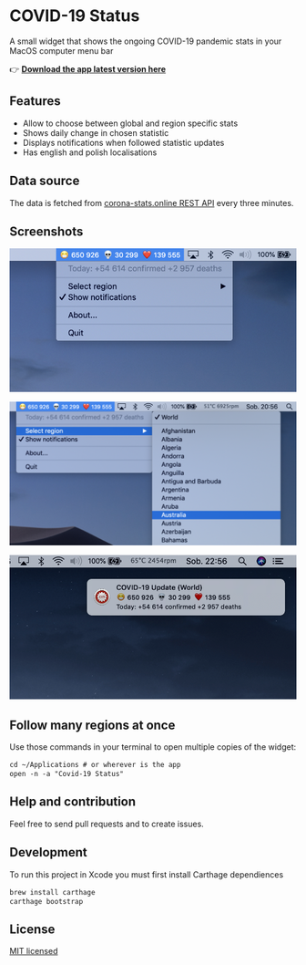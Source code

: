 #  COVID-19 Status

A small widget that shows the ongoing COVID-19 pandemic stats in your MacOS computer menu bar

👉 **[Download the app latest version here][DOWNLOAD]**

## Features

* Allow to choose between global and region specific stats
* Shows daily change in chosen statistic
* Displays notifications when followed statistic updates
* Has english and polish localisations

## Data source

The data is fetched from [corona-stats.online REST API](https://corona-stats.online/?source=2) every three minutes.

## Screenshots

![Menu screenshot](./screenshots/menu.png "Widget menu")

![Region select screenshot](./screenshots/regions.png "Selecting a region")

![Notification screenshot](./screenshots/alert.png "Example notification")

## Follow many regions at once

Use those commands in your terminal to open multiple copies of the widget:

    cd ~/Applications # or wherever is the app
    open -n -a "Covid-19 Status"

## Help and contribution

Feel free to send pull requests and to create issues.

## Development

To run this project in Xcode you must first install Carthage dependiences

    brew install carthage
    carthage bootstrap

## License

[MIT licensed](./LICENSE)


[DOWNLOAD]: https://github.com/marcingajda/covid-19-status/releases/download/v1.1.0/Covid-19.Status.v1.1.0.dmg
